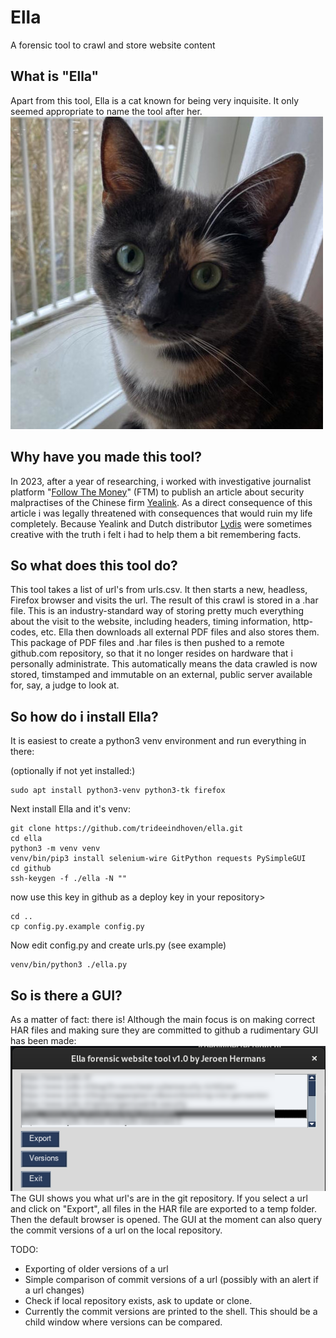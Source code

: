 # Ella
A forensic tool to crawl and store website content

## What is "Ella"
Apart from this tool, Ella is a cat known for being very inquisite. It only seemed appropriate to name the tool after her.  
![Ella the cat](ella.jpg "Ella the cat")
## Why have you made this tool?
In 2023, after a year of researching, i worked with investigative journalist platform "[Follow The Money](https://www.ftm.eu "Follow The Money")" (FTM) to publish an article about security malpractises of the Chinese firm [Yealink](https://www.yealink.com "Yealink").
As a direct consequence of this article i was legally threatened with consequences that would ruin my life completely.
Because Yealink and Dutch distributor [Lydis](https://www.lydis.nl "Lydis") were sometimes creative with the truth i felt i had to help them a bit remembering facts.
## So what does this tool do?
This tool takes a list of url's from urls.csv. It then starts a new, headless, Firefox browser and visits the url. The result of this crawl is stored in a .har file. This is an industry-standard way of storing pretty much everything about the visit to the website, including headers, timing information, http-codes, etc.
Ella then downloads all external PDF files and also stores them. This package of PDF files and .har files is then pushed to a remote github.com repository, so that it no longer resides on hardware that i personally administrate. This automatically means the data crawled is now stored, timstamped and immutable on an external, public server available for, say, a judge to look at.
## So how do i install Ella?
It is easiest to create a python3 venv environment and run everything in there:

(optionally if not yet installed:)

    sudo apt install python3-venv python3-tk firefox
Next install Ella and it's venv:

    git clone https://github.com/trideeindhoven/ella.git
    cd ella
    python3 -m venv venv
    venv/bin/pip3 install selenium-wire GitPython requests PySimpleGUI
    cd github
    ssh-keygen -f ./ella -N ""
now use this key in github as a deploy key in your repository>

    cd ..
    cp config.py.example config.py
Now edit config.py and
create urls.py (see example)

    venv/bin/python3 ./ella.py

## So is there a GUI?
As a matter of fact: there is! Although the main focus is on making correct HAR files and making sure they are committed to github a rudimentary GUI has been made:   
![Main window](screenshot1.png "Main window")  
The GUI shows you what url's are in the git repository. If you select a url and click on "Export", all files in the HAR file are exported to a temp folder. Then the default browser is opened.
The GUI at the moment can also query the commit versions of a url on the local repository.

TODO:
- Exporting of older versions of a url
- Simple comparison of commit versions of a url (possibly with an alert if a url changes)
- Check if local repository exists, ask to update or clone.
- Currently the commit versions are printed to the shell. This should be a child window where versions can be compared.
